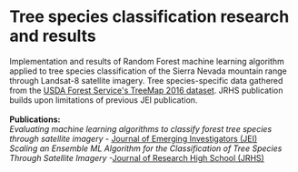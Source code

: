 # Tree species classification research and results
Implementation and results of Random Forest machine learning algorithm applied to tree species classification of the Sierra Nevada mountain range through Landsat-8 satellite imagery. Tree species-specific data gathered from the [USDA Forest Service's TreeMap 2016 dataset](https://www.fs.usda.gov/rds/archive/catalog/RDS-2021-0074). JRHS publication builds upon limitations of previous JEI publication. <br/>
<br/>
__Publications:__ <br/>
_Evaluating machine learning algorithms to classify forest tree species through satellite imagery_ - [Journal of Emerging Investigators (JEI)](https://emerginginvestigators.org/articles/22-153) <br/>
_Scaling an Ensemble ML Algorithm for the Classification of Tree Species Through Satellite Imagery_ -[Journal of Research High School (JRHS)](https://www.journalresearchhs.org/_files/ugd/ebf144_c20ed52e0d6944edbe2c10d4891dd783.pdf)



